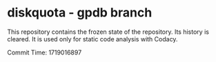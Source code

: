 # diskquota - gpdb branch

This repository contains the frozen state of the repository.
Its history is cleared. It is used only for static code
analysis with Codacy.

Commit Time: 1719016897